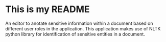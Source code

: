 # This is my README
An editor to anotate sensitive information within a document based on different user roles in the application. This application makes use of NLTK python library for identification of sensitive entities in a document. 
